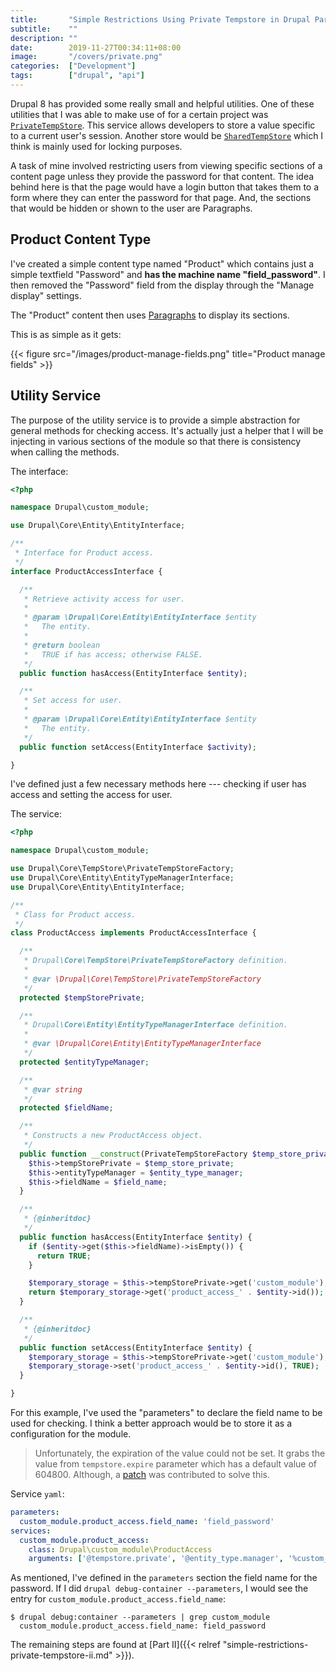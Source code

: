 ```yaml
---
title:       "Simple Restrictions Using Private Tempstore in Drupal Part I"
subtitle:    ""
description: ""
date:        2019-11-27T00:34:11+08:00
image:       "/covers/private.png"
categories:  ["Development"]
tags:        ["drupal", "api"]
---
```


Drupal 8 has provided some really small and helpful utilities. One of these utilities that I was able to make use of for a certain project was [`PrivateTempStore`](https://api.drupal.org/api/drupal/core%21lib%21Drupal%21Core%21TempStore%21PrivateTempStore.php/class/PrivateTempStore/8.7.x). This service allows developers to store a value specific to a current user's session. Another store would be [`SharedTempStore`](https://api.drupal.org/api/drupal/core%21lib%21Drupal%21Core%21TempStore%21SharedTempStore.php/class/SharedTempStore/8.7.x) which I think is mainly used for locking purposes.

A task of mine involved restricting users from viewing specific sections of a content page unless they provide the password for that content. The idea behind here is that the page would have a login button that takes them to a form where they can enter the password for that page. And, the sections that would be hidden or shown to the user are Paragraphs.

## Product Content Type

I've created a simple content type named "Product" which contains just a simple textfield "Password" and **has the machine name "field_password"**. I then removed the "Password" field from the display through the "Manage display" settings.

The "Product" content then uses [Paragraphs](https://www.drupal.org/project/paragraphs) to display its sections.

This is as simple as it gets:

{{< figure src="/images/product-manage-fields.png" title="Product manage fields" >}}

## Utility Service

The purpose of the utility service is to provide a simple abstraction for general methods for checking access. It's actually just a helper that I will be injecting in various sections of the module so that there is consistency when calling the methods.

The interface:

```php
<?php

namespace Drupal\custom_module;

use Drupal\Core\Entity\EntityInterface;

/**
 * Interface for Product access.
 */
interface ProductAccessInterface {

  /**
   * Retrieve activity access for user.
   *
   * @param \Drupal\Core\Entity\EntityInterface $entity
   *   The entity.
   *
   * @return boolean
   *   TRUE if has access; otherwise FALSE.
   */
  public function hasAccess(EntityInterface $entity);

  /**
   * Set access for user.
   *
   * @param \Drupal\Core\Entity\EntityInterface $entity
   *   The entity.
   */
  public function setAccess(EntityInterface $activity);

}
```

I've defined just a few necessary methods here --- checking if user has access and setting the access for user.

The service:

```php
<?php

namespace Drupal\custom_module;

use Drupal\Core\TempStore\PrivateTempStoreFactory;
use Drupal\Core\Entity\EntityTypeManagerInterface;
use Drupal\Core\Entity\EntityInterface;

/**
 * Class for Product access.
 */
class ProductAccess implements ProductAccessInterface {

  /**
   * Drupal\Core\TempStore\PrivateTempStoreFactory definition.
   *
   * @var \Drupal\Core\TempStore\PrivateTempStoreFactory
   */
  protected $tempStorePrivate;

  /**
   * Drupal\Core\Entity\EntityTypeManagerInterface definition.
   *
   * @var \Drupal\Core\Entity\EntityTypeManagerInterface
   */
  protected $entityTypeManager;

  /**
   * @var string
   */
  protected $fieldName;

  /**
   * Constructs a new ProductAccess object.
   */
  public function __construct(PrivateTempStoreFactory $temp_store_private, EntityTypeManagerInterface $entity_type_manager, $field_name = NULL) {
    $this->tempStorePrivate = $temp_store_private;
    $this->entityTypeManager = $entity_type_manager;
    $this->fieldName = $field_name;
  }

  /**
   * {@inheritdoc}
   */
  public function hasAccess(EntityInterface $entity) {
    if ($entity->get($this->fieldName)->isEmpty()) {
      return TRUE;
    }

    $temporary_storage = $this->tempStorePrivate->get('custom_module');
    return $temporary_storage->get('product_access_' . $entity->id());
  }

  /**
   * {@inheritdoc}
   */
  public function setAccess(EntityInterface $entity) {
    $temporary_storage = $this->tempStorePrivate->get('custom_module');
    $temporary_storage->set('product_access_' . $entity->id(), TRUE);
  }

}
```

For this example, I've used the "parameters" to declare the field name to be used for checking. I think a better approach would be to store it as a configuration for the module.

> Unfortunately, the expiration of the value could not be set. It grabs the value from `tempstore.expire` parameter which has a default value of 604800. Although, a [patch](https://www.drupal.org/project/drupal/issues/2883521) was contributed to solve this.

Service `yaml`:

```yaml
parameters:
  custom_module.product_access.field_name: 'field_password'
services:
  custom_module.product_access:
    class: Drupal\custom_module\ProductAccess
    arguments: ['@tempstore.private', '@entity_type.manager', '%custom_module.product_access.field_name%']
```

As mentioned, I've defined in the `parameters` section the field name for the password. If I did `drupal debug-container --parameters`, I would see the entry for `custom_module.product_access.field_name`:

```shell
$ drupal debug:container --parameters | grep custom_module
  custom_module.product_access.field_name: field_password
```

The remaining steps are found at [Part II]({{< relref "simple-restrictions-private-tempstore-ii.md" >}}).
